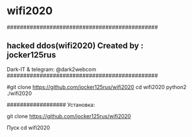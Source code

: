 # wifi2020
##############################################

hacked ddos(wifi2020) 
Created by : jocker125rus
----------
Dark-IT & telegram: @dark2webcom
##############################################

#git clone https://github.com/jocker125rus/wifi2020 
cd wifi2020 
python2 ./wifi2020



##################
Установка:

git clone https://github.com/jocker125rus/wifi2020

Пуск
cd wifi2020
